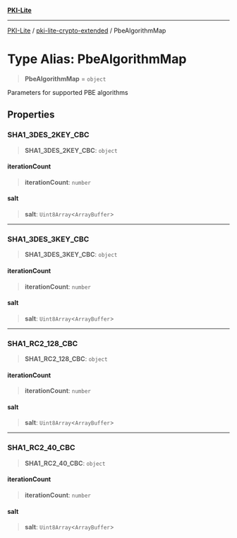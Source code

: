 [**PKI-Lite**](../../README.md)

---

[PKI-Lite](../../README.md) / [pki-lite-crypto-extended](../README.md) / PbeAlgorithmMap

# Type Alias: PbeAlgorithmMap

> **PbeAlgorithmMap** = `object`

Parameters for supported PBE algorithms

## Properties

### SHA1_3DES_2KEY_CBC

> **SHA1_3DES_2KEY_CBC**: `object`

#### iterationCount

> **iterationCount**: `number`

#### salt

> **salt**: `Uint8Array`\<`ArrayBuffer`\>

---

### SHA1_3DES_3KEY_CBC

> **SHA1_3DES_3KEY_CBC**: `object`

#### iterationCount

> **iterationCount**: `number`

#### salt

> **salt**: `Uint8Array`\<`ArrayBuffer`\>

---

### SHA1_RC2_128_CBC

> **SHA1_RC2_128_CBC**: `object`

#### iterationCount

> **iterationCount**: `number`

#### salt

> **salt**: `Uint8Array`\<`ArrayBuffer`\>

---

### SHA1_RC2_40_CBC

> **SHA1_RC2_40_CBC**: `object`

#### iterationCount

> **iterationCount**: `number`

#### salt

> **salt**: `Uint8Array`\<`ArrayBuffer`\>
